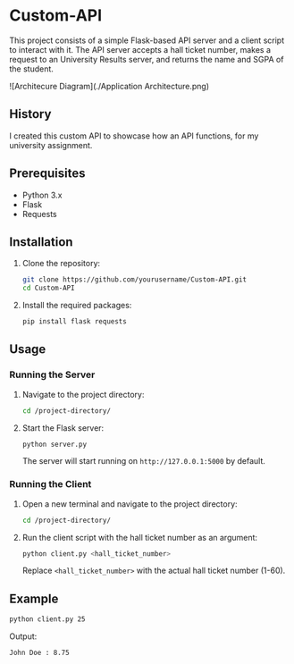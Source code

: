 # Custom-API

This project consists of a simple Flask-based API server and a client script to interact with it. The API server accepts a hall ticket number, makes a request to an University Results server, and returns the name and SGPA of the student.

![Architecure Diagram](./Application Architecture.png)

## History
I created this custom API to showcase how an API functions, for my university assignment.

## Prerequisites

- Python 3.x
- Flask
- Requests

## Installation

1. Clone the repository:
    ```sh
    git clone https://github.com/yourusername/Custom-API.git
    cd Custom-API
    ```

2. Install the required packages:
    ```sh
    pip install flask requests
    ```

## Usage

### Running the Server

1. Navigate to the project directory:
    ```sh
    cd /project-directory/
    ```

2. Start the Flask server:
    ```sh
    python server.py
    ```

   The server will start running on `http://127.0.0.1:5000` by default.

### Running the Client

1. Open a new terminal and navigate to the project directory:
    ```sh
    cd /project-directory/
    ```

2. Run the client script with the hall ticket number as an argument:
    ```sh
    python client.py <hall_ticket_number>
    ```

   Replace `<hall_ticket_number>` with the actual hall ticket number (1-60).

## Example

```sh
python client.py 25
```

Output:
```
John Doe : 8.75
```

